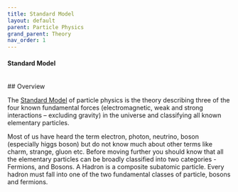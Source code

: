```yaml
---
title: Standard Model
layout: default
parent: Particle Physics
grand_parent: Theory
nav_order: 1
---
```


#### Standard Model

<br />
## Overview

The [Standard Model](#standard-model) of particle physics is the theory describing three of the four known fundamental forces (electromagnetic, weak and strong interactions – excluding gravity) in the universe and classifying all known elementary particles. 


Most of us have heard the term electron, photon, neutrino, boson (especially higgs boson) but do not know much about other terms like charm, strange, gluon etc. Before moving further you should know that all the elementary particles can be broadly classified into two categories - Fermions, and Bosons. A Hadron is a composite subatomic particle. Every hadron must fall into one of the two fundamental classes of particle, bosons and fermions.
